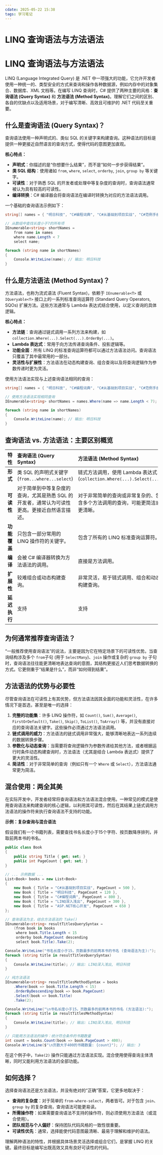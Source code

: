 ```yaml
---
cdate: 2025-05-22 15:38
tags: 学习笔记 
---
```


# LINQ 查询语法与方法语法

# LINQ 查询语法与方法语法

LINQ (Language Integrated Query) 是 .NET 中一项强大的功能，它允许开发者使用一种统一的、类型安全的方式来查询和操作各种数据源，例如内存中的对象集合、数据库、XML 文档等。在编写 LINQ 查询时，C# 提供了两种主要的风格：**查询语法 (Query Syntax)** 和 **方法语法 (Method Syntax)**。理解它们之间的区别、各自的优缺点以及适用场景，对于编写清晰、高效且可维护的 .NET 代码至关重要。

## 什么是查询语法 (Query Syntax)？

查询语法使用一种声明式的、类似 SQL 的关键字来构建查询。这种语法的目标是提供一种更接近自然语言的查询方式，使得代码的意图更加直观。

**核心特点：**
*   **声明式**：你描述的是“你想要什么结果”，而不是“如何一步步获得结果”。
*   **类 SQL 结构**：使用诸如 `from`, `where`, `select`, `orderby`, `join`, `group by` 等关键字。
*   **可读性**：对于熟悉 SQL 的开发者或处理中等复杂度的查询时，查询语法通常被认为具有较高的可读性。
*   **编译转换**：C# 编译器会将查询语法在编译时转换为对应的方法语法调用。

一个基础的查询语法示例如下：

```csharp
string[] names = { "明日科技", "C#编程词典", "C#从基础到项目实战", "C#范例手册" };

// 从数组中查找长度小于7的所有项
IEnumerable<string> shortNames =
    from name in names
    where name.Length < 7
    select name;

foreach (string name in shortNames)
{
    Console.WriteLine(name); // 输出: 明日科技
}
```

## 什么是方法语法 (Method Syntax)？

方法语法，也称为流式语法 (Fluent Syntax)，依赖于 `IEnumerable<T>` 或 `IQueryable<T>` 接口上的一系列标准查询运算符 (Standard Query Operators, SQOs) 扩展方法。这些方法通常与 Lambda 表达式结合使用，以定义查询的具体逻辑。

**核心特点：**
*   **方法链**：查询通过链式调用一系列方法来构建，如 `collection.Where(...).Select(...).OrderBy(...)`。
*   **Lambda 表达式**：常用于向方法传递查询条件、投影逻辑等。
*   **功能全面**：所有 LINQ 的标准查询运算符都可以通过方法语法访问。查询语法只覆盖了其中最常用的一部分。
*   **灵活性与扩展性**：方法语法在动态构建查询、组合查询以及将查询逻辑作为参数传递时更为灵活。

使用方法语法实现与上述查询语法相同的查询：

```csharp
string[] names = { "明日科技", "C#编程词典", "C#从基础到项目实战", "C#范例手册" };

// 使用方法语法实现相同查询
IEnumerable<string> shortNames = names.Where(name => name.Length < 7);

foreach (string name in shortNames)
{
    Console.WriteLine(name); // 输出: 明日科技
}
```

## 查询语法 vs. 方法语法：主要区别概览

| 特性         | 查询语法 (Query Syntax)                                 | 方法语法 (Method Syntax)                                          |
| :----------- | :------------------------------------------------------ | :---------------------------------------------------------------- |
| **形式**     | 类 SQL 的声明式关键字 (`from...where...select`)         | 链式方法调用，使用 Lambda 表达式 (`collection.Where(...).Select(...)`) |
| **可读性**   | 对于简单到中等复杂度的查询，尤其是熟悉 SQL 的开发者，通常认为可读性更高。更接近自然语言描述。 | 对于非常简单的查询或非常复杂的、包含多个方法调用的查询，可能更简洁或更清晰。 |
| **功能覆盖** | 只包含一部分常用的 LINQ 操作符的关键字。                  | 包含了所有的 LINQ 标准查询运算符。                                   |
| **编译**     | 会被 C# 编译器转换为方法语法的调用。                        | 直接是方法调用。                                                  |
| **扩展性**   | 较难组合或动态构建查询。                                | 非常灵活，易于链式调用、组合和动态构建查询。                       |
| **延迟执行** | 支持                                                    | 支持                                                              |

## 为何通常推荐查询语法？

“一般推荐使用查询语法”的说法，主要是因为它在特定场景下的可读性优势。当查询结构涉及多个 `from`子句 (用于 `SelectMany`)、`join` 操作或复杂的 `group by` 子句时，查询语法往往能更清晰地表达查询的意图，其结构更接近人们思考数据转换的方式。它更侧重于“结果是什么”，而非“如何得到结果”。

## 方法语法的优势与必要性

尽管查询语法在可读性上有其优势，但方法语法因其全面的功能和灵活性，在许多情况下是首选，甚至是唯一的选择：

1.  **完整的功能集**：许多 LINQ 操作符，如 `Count()`, `Sum()`, `Average()`, `FirstOrDefault()`, `Take()`, `Skip()`, `ToList()`, `ToArray()` 等，并没有直接对应的查询语法关键字。这些操作必须通过方法语法调用。
2.  **链式调用的威力**：方法语法的链式调用非常强大，能够清晰地表达一系列连续的数据转换步骤。
3.  **参数化与动态查询**：当需要将查询逻辑作为参数传递给其他方法，或者根据运行时条件动态构建查询时，方法语法（尤其是结合 Lambda 表达式）提供了更大的灵活性。
4.  **简洁性**：对于非常简单的查询（例如只有一个 `Where` 或 `Select`），方法语法通常更为简洁。

## 混合使用：两全其美

在实际开发中，开发者经常将查询语法和方法语法混合使用。一种常见的模式是使用查询语法来构建查询的核心逻辑，以利用其可读性，然后在其结果上链式调用方法语法的操作符来执行查询语法不支持的功能。

**示例：复杂查询与混合语法**

假设我们有一个书籍列表，需要查找书名长度小于15个字符、按页数降序排列，并取前两本书的书名。

```csharp
public class Book
{
    public string Title { get; set; }
    public int PageCount { get; set; }
}

// ... 示例数据 ...
List<Book> books = new List<Book>
{
    new Book { Title = "C#从基础到项目实战", PageCount = 500 },
    new Book { Title = "明日科技", PageCount = 120 },
    new Book { Title = "C#编程词典", PageCount = 800 },
    new Book { Title = "LINQ深入浅出", PageCount = 300 },
    new Book { Title = "ASP.NET核心开发", PageCount = 650 }
};

// 查询语法为主，结合方法语法的 Take()
IEnumerable<string> resultTitlesQuerySyntax =
    (from book in books
     where book.Title.Length < 15
     orderby book.PageCount descending
     select book.Title).Take(2);

Console.WriteLine("书名长度小于15，页数最多的前两本书的书名 (查询语法为主):");
foreach (string title in resultTitlesQuerySyntax)
{
    Console.WriteLine(title); // 输出: LINQ深入浅出, 明日科技
}

// 纯方法语法
IEnumerable<string> resultTitlesMethodSyntax = books
    .Where(book => book.Title.Length < 15)
    .OrderByDescending(book => book.PageCount)
    .Select(book => book.Title)
    .Take(2);

Console.WriteLine("\n书名长度小于15，页数最多的前两本书的书名 (方法语法):");
foreach (string title in resultTitlesMethodSyntax)
{
    Console.WriteLine(title); // 输出: LINQ深入浅出, 明日科技
}

// 只能用方法语法的操作：统计符合条件的书籍数量
int count = books.Count(book => book.PageCount > 400);
Console.WriteLine($"\n页数大于400的书籍数量: {count}"); // 输出: 3
```

在这个例子中，`Take(2)` 操作只能通过方法语法实现。混合使用使得查询主体清晰，同时又能利用方法语法的全部功能。

## 如何选择？

选择查询语法还是方法语法，并没有绝对的“正确”答案，它更多地取决于：

*   **查询的复杂度**：对于简单的 `from-where-select`，两者皆可。对于包含 `join`、`group by` 的复杂查询，查询语法可能更易读。
*   **所需操作符**：如果需要查询语法不支持的操作符，则必须使用方法语法（或混合使用）。
*   **团队规范与个人偏好**：保持团队代码风格的一致性很重要。
*   **可读性优先**：通常，选择能使代码意图最清晰、最易于理解和维护的语法。

理解两种语法的特性，并根据具体场景灵活选择或组合它们，是掌握 LINQ 的关键。最终目标是编写出既高效又具有良好可读性的代码。